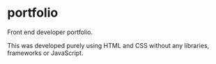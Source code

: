 # portfolio
Front end developer portfolio.


This was developed purely using HTML and CSS without any libraries, frameworks or JavaScript.
